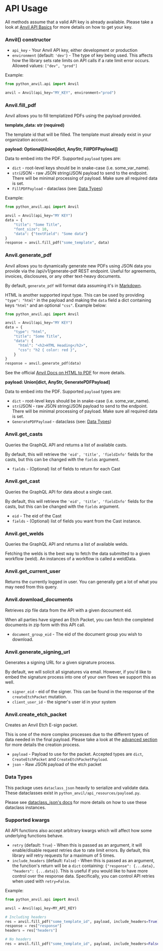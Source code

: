# API Usage

All methods assume that a valid API key is already available. Please take a look
at [Anvil API Basics](https://www.useanvil.com/docs/api/basics) for more details on how to get your key.

### Anvil() constructor

* `api_key` - Your Anvil API key, either development or production
* `environment` (default: `'dev'`) - The type of key being used. This affects how the library sets rate limits on API
  calls if a rate limit error occurs. Allowed values: `["dev", "prod"]`

Example:

```python
from python_anvil.api import Anvil

anvil = Anvil(api_key="MY_KEY", environment="prod")
```

### Anvil.fill_pdf

Anvil allows you to fill templatized PDFs using the payload provided.

**template_data: str (required)**

The template id that will be filled. The template must already exist in your organization account.

**payload: Optional[Union[dict, AnyStr, FillPDFPayload]]**

Data to embed into the PDF. Supported `payload` types are:

* `dict` - root-level keys should be in snake-case (i.e. some_var_name).
* `str`/JSON - raw JSON string/JSON payload to send to the endpoint. There will be minimal processing of payload. Make
  sure all required data is set.
* `FillPDFPayload` - dataclass (see: [Data Types](#data-types))

Example:

```python
from python_anvil.api import Anvil

anvil = Anvil(api_key="MY KEY")
data = {
    "title": "Some Title",
    "font_size": 10,
    "data": {"textField": "Some data"}
}
response = anvil.fill_pdf("some_template", data)
```

### Anvil.generate_pdf

Anvil allows you to dynamically generate new PDFs using JSON data you provide via the /api/v1/generate-pdf REST
endpoint. Useful for agreements, invoices, disclosures, or any other text-heavy documents.

By default, `generate_pdf` will format data assuming it's in [Markdown](https://daringfireball.net/projects/markdown/).

HTML is another supported input type. This can be used by providing
`"type": "html"` in the payload and making the `data` field a dict containing
keys `"html"` and an optional `"css"`. Example below:

```python
from python_anvil.api import Anvil

anvil = Anvil(api_key="MY KEY")
data = {
    "type": "html",
    "title": "Some Title",
    "data": {
      "html": "<h2>HTML Heading</h2>",
      "css": "h2 { color: red }",
    }
}
response = anvil.generate_pdf(data)
```

See the official [Anvil Docs on HTML to PDF](https://www.useanvil.com/docs/api/generate-pdf#html--css-to-pdf)
for more details.

**payload: Union[dict, AnyStr, GeneratePDFPayload]**

Data to embed into the PDF. Supported `payload` types are:

* `dict` - root-level keys should be in snake-case (i.e. some_var_name).
* `str`/JSON - raw JSON string/JSON payload to send to the endpoint. There will be minimal processing of payload. Make
  sure all required data is set.
* `GeneratePDFPayload` - dataclass (see: [Data Types](#data-types))

### Anvil.get_casts

Queries the GraphQL API and returns a list of available casts.

By default, this will retrieve the `'eid', 'title', 'fieldInfo'` fields for the
casts, but this can be changed with the `fields` argument.

* `fields` - (Optional) list of fields to return for each Cast

### Anvil.get_cast

Queries the GraphQL API for data about a single cast.

By default, this will retrieve the `'eid', 'title', 'fieldInfo'` fields for the
casts, but this can be changed with the `fields` argument.

* `eid` - The eid of the Cast
* `fields` - (Optional) list of fields you want from the Cast instance.

### Anvil.get_welds

Queries the GraphQL API and returns a list of available welds.

Fetching the welds is the best way to fetch the data submitted to a given workflow
(weld). An instances of a workflow is called a weldData.

### Anvil.get_current_user

Returns the currently logged in user. You can generally get a lot of what you
may need from this query.

### Anvil.download_documents

Retrieves zip file data from the API with a given docoument eid.

When all parties have signed an Etch Packet, you can fetch the completed
documents in zip form with this API call.

* `document_group_eid` - The eid of the document group you wish to download.

### Anvil.generate_signing_url

Generates a signing URL for a given signature process.

By default, we will solicit all signatures via email. However, if you'd like
to embed the signature process into one of your own flows we support this as
well.

* `signer_eid` - eid of the signer. This can be found in the response of the
  `createEtchPacket` mutation.
* `client_user_id` - the signer's user id in your system

### Anvil.create_etch_packet

Creates an Anvil Etch E-sign packet.

This is one of the more complex processes due to the different types of data
needed in the final payload. Please take a look at the [advanced section](advanced.md#create-etch-packet)
for more details the creation process.

* `payload` - Payload to use for the packet. Accepted types are `dict`,
  `CreateEtchPacket` and `CreateEtchPacketPayload`.
* `json` - Raw JSON payload of the etch packet


### Data Types

This package uses `dataclass_json` heavily to serialize and validate data.
These dataclasses exist in `python_anvil/api_resources/payload.py`.

Please see [dataclass_json's docs](https://lidatong.github.io/dataclasses-json/) for more details on how to use these
dataclass instances.


### Supported kwargs

All API functions also accept arbitrary kwargs which will affect how some underlying functions behave.

* `retry` (default: `True`) - When this is passed as an argument, it will enable/disable request retries due to rate
  limit errors. By default, this library _will_ retry requests for a maximum of 5 times.
* `include_headers` (default: `False`) - When this is passed as an argument, the function's return will be a `dict`
  containing: `{"response": {...data}, "headers": {...data}}`. This is useful if you would like to have more control
  over the response data. Specifically, you can control API retries when used with `retry=False`.

Example:

```python
from python_anvil.api import Anvil

anvil = Anvil(api_key=MY_API_KEY)

# Including headers
res = anvil.fill_pdf("some_template_id", payload, include_headers=True)
response = res["response"]
headers = res["headers"]

# No headers
res = anvil.fill_pdf("some_template_id", payload, include_headers=False)
```
